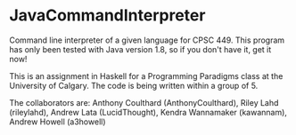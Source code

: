 # JavaCommandInterpreter
Command line interpreter of a given language for CPSC 449. This program has only been tested with Java version 1.8, so if you don't have it, get it now!

This is an assignment in Haskell for a Programming Paradigms class at the University of Calgary. The code is being written within a group of 5.

The collaborators are:
Anthony Coulthard (AnthonyCoulthard),
Riley Lahd (rileylahd),
Andrew Lata (LucidThought),
Kendra Wannamaker (kawannam),
Andrew Howell (a3howell)
